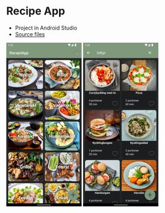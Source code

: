 # Recipe App
- Project in Android Studio
- [Source files](https://github.com/simon-bonnedahl/TDDE43/tree/main/Projekt/app/src/main/java/com/example/projekt)
<img src="https://github.com/simon-bonnedahl/TDDE43/blob/main/Projekt/Screenshot_1669983757.png" alt="drawing" width="200"/>
<img src="https://github.com/simon-bonnedahl/TDDE43/blob/main/Projekt/Screenshot_1669983859.png" alt="drawing" width="200"/>

